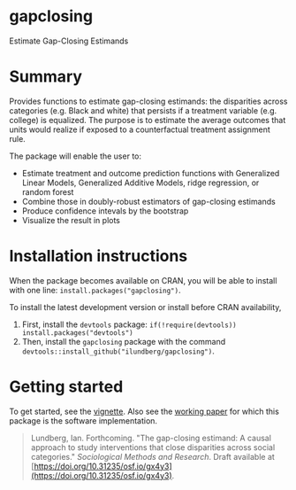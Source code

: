
# gapclosing

Estimate Gap-Closing Estimands

# Summary

Provides functions to estimate gap-closing estimands: the disparities across categories (e.g. Black and white) that persists if a treatment variable (e.g. college) is equalized. The purpose is to estimate the average outcomes that units would realize if exposed to a counterfactual treatment assignment rule.

The package will enable the user to:

* Estimate treatment and outcome prediction functions with Generalized Linear Models, Generalized Additive Models, ridge regression, or random forest
* Combine those in doubly-robust estimators of gap-closing estimands
* Produce confidence intevals by the bootstrap
* Visualize the result in plots

# Installation instructions

When the package becomes available on CRAN, you will be able to install with one line: `install.packages("gapclosing")`.

To install the latest development version or install before CRAN availability,

1. First, install the `devtools` package: `if(!require(devtools)) install.packages("devtools")`
2. Then, install the `gapclosing` package with the command `devtools::install_github("ilundberg/gapclosing")`.

# Getting started

To get started, see the [vignette](https://ilundberg.github.io/gapclosing/doc/gapclosing.html). Also see the [working paper](https://doi.org/10.31235/osf.io/gx4y3) for which this package is the software implementation.

>Lundberg, Ian. Forthcoming. "The gap-closing estimand: A causal approach to study interventions that close disparities across social categories." _Sociological Methods and Research_. Draft available at [https://doi.org/10.31235/osf.io/gx4y3](https://doi.org/10.31235/osf.io/gx4y3).
